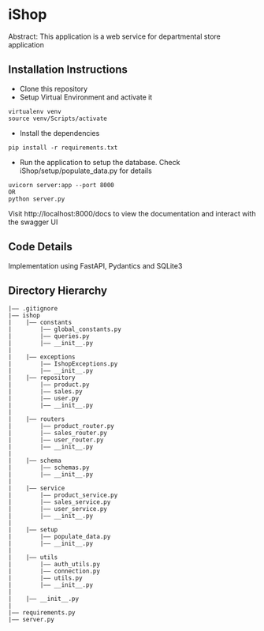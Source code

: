 # iShop

Abstract: This application is a web service for departmental store application

## Installation Instructions

- Clone this repository
- Setup Virtual Environment and activate it

```
virtualenv venv
source venv/Scripts/activate
```

- Install the dependencies

```
pip install -r requirements.txt
```

- Run the application to setup the database. Check iShop/setup/populate_data.py for details

```
uvicorn server:app --port 8000
OR
python server.py
```

Visit http://localhost:8000/docs to view the documentation and interact with the swagger UI

## Code Details

Implementation using FastAPI, Pydantics and SQLite3

## Directory Hierarchy

```
|—— .gitignore
|—— ishop
|    |—— constants
|        |—— global_constants.py
|        |—— queries.py
|        |—— __init__.py
|
|    |—— exceptions
|        |—— IshopExceptions.py
|        |—— __init__.py
|    |—— repository
|        |—— product.py
|        |—— sales.py
|        |—— user.py
|        |—— __init__.py
|
|    |—— routers
|        |—— product_router.py
|        |—— sales_router.py
|        |—— user_router.py
|        |—— __init__.py
|
|    |—— schema
|        |—— schemas.py
|        |—— __init__.py
|
|    |—— service
|        |—— product_service.py
|        |—— sales_service.py
|        |—— user_service.py
|        |—— __init__.py
|
|    |—— setup
|        |—— populate_data.py
|        |—— __init__.py
|
|    |—— utils
|        |—— auth_utils.py
|        |—— connection.py
|        |—— utils.py
|        |—— __init__.py
|
|    |—— __init__.py
|
|—— requirements.py
|—— server.py

```

